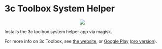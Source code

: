 # 3c Toolbox System Helper

<p align="center"><a href="http://www.3c71.com/android/?q=node/916"><img src="https://www.3c71.com/android/sites/default/files/at_feature_pro_0.png" /></a></p>

Installs the 3c toolbox system helper app via magisk.

For more info on 3c Toolbox, see [the website](http://www.3c71.com/android/?q=node/916), or [Google Play](https://play.google.com/store/apps/details?id=ccc71.at.free) ([pro version](https://play.google.com/store/apps/details?id=ccc71.at)).
